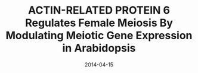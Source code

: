 ---
title: "ACTIN-RELATED PROTEIN 6 Regulates Female Meiosis By Modulating Meiotic Gene Expression in Arabidopsis"
citation: "Qin YQ, Zhao L, Skaggs MI, Andreuzza S, Tsukamoto T, Panoli A, Wallace KN, Smith S, Siddiqi I, Yang Z, Yadegari Z, and Palanivelu R. *Plant Cell*. 2014."
date: '2014-04-15'
image: '/static/img/pub/2014_qin.jpg'
doi: '10.1105/tpc.113.120576'
pmid: '24737671'
biorxiv:
pdf: '/static/pdf/2014_qin.pdf'
#links:
#- name: 
#  url: 
---